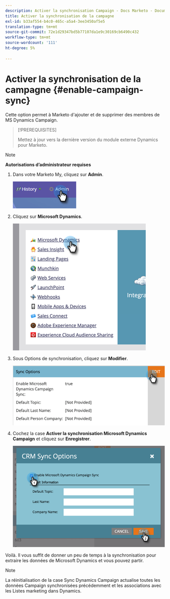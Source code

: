 ```yaml
---
description: Activer la synchronisation Campaign - Docs Marketo - Documentation du produit
title: Activer la synchronisation de la campagne
exl-id: b33af554-b4c0-465c-a5a4-3ee3450af5e5
translation-type: tm+mt
source-git-commit: 72e1d29347bd5b77107da1e9c30169cb6490c432
workflow-type: tm+mt
source-wordcount: '111'
ht-degree: 5%

---
```


# Activer la synchronisation de la campagne {#enable-campaign-sync}

Cette option permet à Marketo d&#39;ajouter et de supprimer des membres de MS Dynamics Campaign.

>[!PREREQUISITES]
>
>Mettez à jour vers la dernière version du module externe Dynamics pour Marketo.

>[!NOTE]
>
>**Autorisations d’administrateur requises**

1. Dans votre Marketo My, cliquez sur **Admin**.

   ![](assets/enable-campaign-sync-1.png)

1. Cliquez sur **Microsoft Dynamics**.

   ![](assets/enable-campaign-sync-2.png)

1. Sous Options de synchronisation, cliquez sur **Modifier**.

   ![](assets/enable-campaign-sync-3.png)

1. Cochez la case **Activer la synchronisation Microsoft Dynamics Campaign** et cliquez sur **Enregistrer**.

   ![](assets/enable-campaign-sync-4.png)

Voilà. Il vous suffit de donner un peu de temps à la synchronisation pour extraire les données de Microsoft Dynamics et vous pouvez partir.

>[!NOTE]
>
>La réinitialisation de la case Sync Dynamics Campaign actualise toutes les données Campaign synchronisées précédemment et les associations avec les Listes marketing dans Dynamics.
